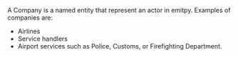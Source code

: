 
A Company is a named entity that represent an actor in emitpy.
Examples of companies are:

- Airlines
- Service handlers
- Airport services such as Police, Customs, or Firefighting Department.
